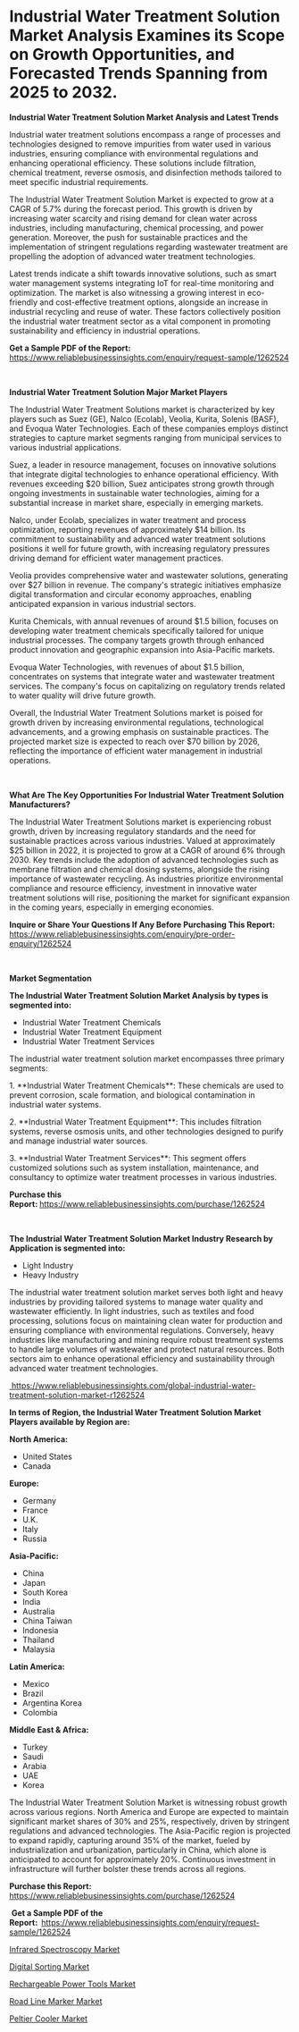 <p><h1>Industrial Water Treatment Solution Market Analysis Examines its Scope on Growth Opportunities, and Forecasted Trends Spanning from 2025 to 2032.</h1></p><p><strong>Industrial Water Treatment Solution Market Analysis and Latest Trends</strong></p>
<p><p>Industrial water treatment solutions encompass a range of processes and technologies designed to remove impurities from water used in various industries, ensuring compliance with environmental regulations and enhancing operational efficiency. These solutions include filtration, chemical treatment, reverse osmosis, and disinfection methods tailored to meet specific industrial requirements.</p><p>The Industrial Water Treatment Solution Market is expected to grow at a CAGR of 5.7% during the forecast period. This growth is driven by increasing water scarcity and rising demand for clean water across industries, including manufacturing, chemical processing, and power generation. Moreover, the push for sustainable practices and the implementation of stringent regulations regarding wastewater treatment are propelling the adoption of advanced water treatment technologies.</p><p>Latest trends indicate a shift towards innovative solutions, such as smart water management systems integrating IoT for real-time monitoring and optimization. The market is also witnessing a growing interest in eco-friendly and cost-effective treatment options, alongside an increase in industrial recycling and reuse of water. These factors collectively position the industrial water treatment sector as a vital component in promoting sustainability and efficiency in industrial operations.</p></p>
<p><strong>Get a Sample PDF of the Report:&nbsp;</strong> <a href="https://www.reliablebusinessinsights.com/enquiry/request-sample/1262524?utm_campaign=950&utm_medium=2&utm_source=Github&utm_content=ia&utm_term=17022025&utm_id=industrial-water-treatment-solution">https://www.reliablebusinessinsights.com/enquiry/request-sample/1262524</a></p>
<p>&nbsp;</p>
<p><strong>Industrial Water Treatment Solution Major Market Players</strong></p>
<p><p>The Industrial Water Treatment Solutions market is characterized by key players such as Suez (GE), Nalco (Ecolab), Veolia, Kurita, Solenis (BASF), and Evoqua Water Technologies. Each of these companies employs distinct strategies to capture market segments ranging from municipal services to various industrial applications.</p><p>Suez, a leader in resource management, focuses on innovative solutions that integrate digital technologies to enhance operational efficiency. With revenues exceeding $20 billion, Suez anticipates strong growth through ongoing investments in sustainable water technologies, aiming for a substantial increase in market share, especially in emerging markets.</p><p>Nalco, under Ecolab, specializes in water treatment and process optimization, reporting revenues of approximately $14 billion. Its commitment to sustainability and advanced water treatment solutions positions it well for future growth, with increasing regulatory pressures driving demand for efficient water management practices.</p><p>Veolia provides comprehensive water and wastewater solutions, generating over $27 billion in revenue. The company's strategic initiatives emphasize digital transformation and circular economy approaches, enabling anticipated expansion in various industrial sectors.</p><p>Kurita Chemicals, with annual revenues of around $1.5 billion, focuses on developing water treatment chemicals specifically tailored for unique industrial processes. The company targets growth through enhanced product innovation and geographic expansion into Asia-Pacific markets.</p><p>Evoqua Water Technologies, with revenues of about $1.5 billion, concentrates on systems that integrate water and wastewater treatment services. The company's focus on capitalizing on regulatory trends related to water quality will drive future growth.</p><p>Overall, the Industrial Water Treatment Solutions market is poised for growth driven by increasing environmental regulations, technological advancements, and a growing emphasis on sustainable practices. The projected market size is expected to reach over $70 billion by 2026, reflecting the importance of efficient water management in industrial operations.</p></p>
<p>&nbsp;</p>
<p><strong>What Are The Key Opportunities For Industrial Water Treatment Solution Manufacturers?</strong></p>
<p><p>The Industrial Water Treatment Solutions market is experiencing robust growth, driven by increasing regulatory standards and the need for sustainable practices across various industries. Valued at approximately $25 billion in 2022, it is projected to grow at a CAGR of around 6% through 2030. Key trends include the adoption of advanced technologies such as membrane filtration and chemical dosing systems, alongside the rising importance of wastewater recycling. As industries prioritize environmental compliance and resource efficiency, investment in innovative water treatment solutions will rise, positioning the market for significant expansion in the coming years, especially in emerging economies.</p></p>
<p><strong>Inquire or Share Your Questions If Any Before Purchasing This Report:</strong> <a href="https://www.reliablebusinessinsights.com/enquiry/pre-order-enquiry/1262524?utm_campaign=950&utm_medium=2&utm_source=Github&utm_content=ia&utm_term=17022025&utm_id=industrial-water-treatment-solution">https://www.reliablebusinessinsights.com/enquiry/pre-order-enquiry/1262524</a></p>
<p>&nbsp;</p>
<p><strong>Market Segmentation</strong></p>
<p><strong>The Industrial Water Treatment Solution Market Analysis by types is segmented into:</strong></p>
<p><ul><li>Industrial Water Treatment Chemicals</li><li>Industrial Water Treatment Equipment</li><li>Industrial Water Treatment Services</li></ul></p>
<p><p>The industrial water treatment solution market encompasses three primary segments: </p><p>1. **Industrial Water Treatment Chemicals**: These chemicals are used to prevent corrosion, scale formation, and biological contamination in industrial water systems.</p><p>  </p><p>2. **Industrial Water Treatment Equipment**: This includes filtration systems, reverse osmosis units, and other technologies designed to purify and manage industrial water sources.</p><p>3. **Industrial Water Treatment Services**: This segment offers customized solutions such as system installation, maintenance, and consultancy to optimize water treatment processes in various industries.</p></p>
<p><strong>Purchase this Report:&nbsp;</strong><a href="https://www.reliablebusinessinsights.com/purchase/1262524?utm_campaign=950&utm_medium=2&utm_source=Github&utm_content=ia&utm_term=17022025&utm_id=industrial-water-treatment-solution">https://www.reliablebusinessinsights.com/purchase/1262524</a></p>
<p>&nbsp;</p>
<p><strong>The Industrial Water Treatment Solution Market Industry Research by Application is segmented into:</strong></p>
<p><ul><li>Light Industry</li><li>Heavy Industry</li></ul></p>
<p><p>The industrial water treatment solution market serves both light and heavy industries by providing tailored systems to manage water quality and wastewater efficiently. In light industries, such as textiles and food processing, solutions focus on maintaining clean water for production and ensuring compliance with environmental regulations. Conversely, heavy industries like manufacturing and mining require robust treatment systems to handle large volumes of wastewater and protect natural resources. Both sectors aim to enhance operational efficiency and sustainability through advanced water treatment technologies.</p></p>
<p><a href="https://www.reliablebusinessinsights.com/global-industrial-water-treatment-solution-market-r1262524?utm_campaign=950&utm_medium=2&utm_source=Github&utm_content=ia&utm_term=17022025&utm_id=industrial-water-treatment-solution">&nbsp;https://www.reliablebusinessinsights.com/global-industrial-water-treatment-solution-market-r1262524</a></p>
<p><strong>In terms of Region, the Industrial Water Treatment Solution Market Players available by Region are:</strong></p>
<p>
    <p> <strong> North America: </strong>
        <ul>
            <li>United States</li>
            <li>Canada</li>
        </ul>
        </p> 
    <p> <strong> Europe: </strong>
        <ul>
            <li>Germany</li>
            <li>France</li>
            <li>U.K.</li>
            <li>Italy</li>
            <li>Russia</li>
        </ul>
        </p> 
    <p> <strong> Asia-Pacific: </strong>
        <ul>
            <li>China</li>
            <li>Japan</li>
            <li>South Korea</li>
            <li>India</li>
            <li>Australia</li>
            <li>China Taiwan</li>
            <li>Indonesia</li>
            <li>Thailand</li>
            <li>Malaysia</li>
        </ul>
        </p> 
    <p> <strong> Latin America: </strong>
        <ul>
            <li>Mexico</li>
            <li>Brazil</li>
            <li>Argentina Korea</li>
            <li>Colombia</li>
        </ul>
        </p> 
    <p> <strong> Middle East & Africa: </strong>
        <ul>
            <li>Turkey</li>
            <li>Saudi</li>
            <li>Arabia</li>
            <li>UAE</li>
            <li>Korea</li>
        </ul>
    </p>
    </p>
<p><p>The Industrial Water Treatment Solution Market is witnessing robust growth across various regions. North America and Europe are expected to maintain significant market shares of 30% and 25%, respectively, driven by stringent regulations and advanced technologies. The Asia-Pacific region is projected to expand rapidly, capturing around 35% of the market, fueled by industrialization and urbanization, particularly in China, which alone is anticipated to account for approximately 20%. Continuous investment in infrastructure will further bolster these trends across all regions.</p></p>
<p><strong>Purchase this Report: </strong><a href="https://www.reliablebusinessinsights.com/purchase/1262524?utm_campaign=950&utm_medium=2&utm_source=Github&utm_content=ia&utm_term=17022025&utm_id=industrial-water-treatment-solution">https://www.reliablebusinessinsights.com/purchase/1262524</a></p>
<p>&nbsp;<strong>Get a Sample PDF of the Report:&nbsp;&nbsp;</strong><a href="https://www.reliablebusinessinsights.com/enquiry/request-sample/1262524?utm_campaign=950&utm_medium=2&utm_source=Github&utm_content=ia&utm_term=17022025&utm_id=industrial-water-treatment-solution">https://www.reliablebusinessinsights.com/enquiry/request-sample/1262524</a></p>
<p><strong></strong></p>
<p><p><a href="https://github.com/hedbomkrahe/Market-Research-Report-List-1/blob/main/infrared-spectroscopy-market.md?utm_campaign=950&utm_medium=2&utm_source=Github&utm_content=ia&utm_term=17022025&utm_id=industrial-water-treatment-solution">Infrared Spectroscopy Market</a></p><p><a href="https://github.com/nkbaroga/Market-Research-Report-List-1/blob/main/digital-sorting-market.md?utm_campaign=950&utm_medium=2&utm_source=Github&utm_content=ia&utm_term=17022025&utm_id=industrial-water-treatment-solution">Digital Sorting Market</a></p><p><a href="https://github.com/chongseney974/Market-Research-Report-List-1/blob/main/rechargeable-power-tools-market.md?utm_campaign=950&utm_medium=2&utm_source=Github&utm_content=ia&utm_term=17022025&utm_id=industrial-water-treatment-solution">Rechargeable Power Tools Market</a></p><p><a href="https://github.com/rosalinebhakta48/Market-Research-Report-List-1/blob/main/road-line-marker-market.md?utm_campaign=950&utm_medium=2&utm_source=Github&utm_content=ia&utm_term=17022025&utm_id=industrial-water-treatment-solution">Road Line Marker Market</a></p><p><a href="https://github.com/lateshab69/Market-Research-Report-List-1/blob/main/peltier-cooler-market.md?utm_campaign=950&utm_medium=2&utm_source=Github&utm_content=ia&utm_term=17022025&utm_id=industrial-water-treatment-solution">Peltier Cooler Market</a></p></p>